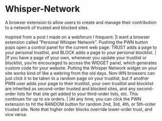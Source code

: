 # Whisper-Network
A browser extension to allow users to create and manage their contribution to a network of trusted and blocked sites.

Inspired from a post I made on a webforum I frequent:
|I want a browser extension called “Personal Whisper Network”. Pushing the PWN button pops open a control panel for the current web page: TRUST adds a page to your personal trustlist, and BLOCK adds a page to your personal blocklist.
|
|If you have a page of your own, whenever you update your trustlist or blocklist, you’re encouraged to access the WIDGET panel, which generates custom code for your website. Putting the Whisper Network widget on your site works kind of like a webring from the old days. Non-WN browsers can just click it to be taken to a random page on your trustlist, but if another PWN user adds your page to their trustlist, your own trustlist and blocklist are inherited as second-order trusted and blocked sites, and any second-order lists for that site get added to your third-order lists, etc. This continues for up to six orders.
|
|At any time, you can click the PWN extension to hit the RANDOM button for random 2nd, 3rd, 4th, or 5th-order trusted site. Note that higher order blocks override lower-order trust, and vice versa.
